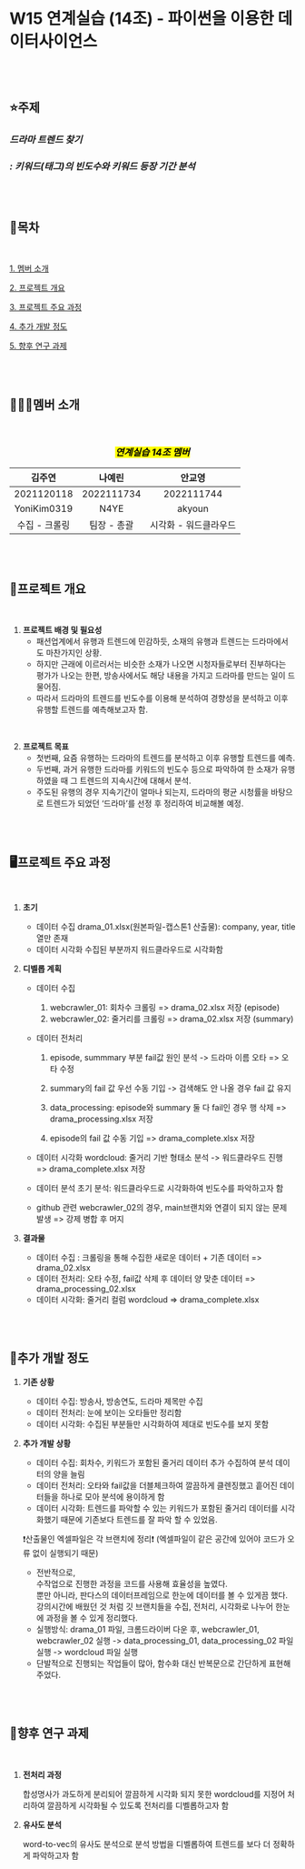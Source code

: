 # W15 연계실습 (14조) - 파이썬을 이용한 데이터사이언스

<br>


<br>

## ⭐주제
### *드라마 트렌드 찾기*
### *: 키워드(태그)의 빈도수와 키워드 등장 기간 분석*

<br>


<br>

## 📖목차
<br>

[1. 멤버 소개](#멤버-소개)

[2. 프로젝트 개요](#프로젝트-개요)

[3. 프로젝트 주요 과정](#프로젝트-주요-과정)

[4. 추가 개발 정도](#추가-개발-정도)

[5. 향후 연구 과제](#향후-연구-과제)

<br>


<br>

## 👩‍👧‍👦멤버 소개
<br>

<center>

### <mark>***연계실습 14조 멤버***</mark>

</center>

<center>

|**김주연**|**나예린**|**안교영**|
|:-----------:|:-----------:|:-----------:|
|2021120118|2022111734|2022111744|
|YoniKim0319|N4YE|akyoun|
|수집 - 크롤링|팀장 - 총괄|시각화 - 워드클라우드|

</center>


<br>


<br>

## 📜프로젝트 개요
<br>

1. __프로젝트 배경 및 필요성__
    * 패션업계에서 유행과 트렌드에 민감하듯, 소재의 유행과 트렌드는 드라마에서도 마찬가지인 상황.
    * 하지만 근래에 이르러서는 비슷한 소재가 나오면 시청자들로부터 진부하다는 평가가 나오는 한편, 방송사에서도 해당 내용을 가지고 드라마를 만드는 일이 드물어짐.
    * 따라서 드라마의 트렌드를 빈도수를 이용해 분석하여 경향성을 분석하고 이후 유행할 트렌드를 예측해보고자 함.  
<br>

2. __프로젝트 목표__
    * 첫번째, 요즘 유행하는 드라마의 트렌드를 분석하고 이후 유행할 트렌드를 예측. 
    * 두번째, 과거 유행한 드라마를 키워드의 빈도수 등으로 파악하여 한 소재가 유행하였을 때 그 트렌드의 지속시간에 대해서 분석.
    * 주도된 유행의 경우 지속기간이 얼마나 되는지, 드라마의 평균 시청률을 바탕으로 트렌드가 되었던 ‘드라마’를 선정 후 정리하여 비교해볼 예정.

<br>


<br>

## 🖥️프로젝트 주요 과정
<br>

1. __초기__

    * 데이터 수집
      drama_01.xlsx(원본파일-캡스톤1 산출물): company, year, title 열만 존재
    * 데이터 시각화
      수집된 부분까지 워드클라우드로 시각화함

2. __디벨롭 계획__

    * 데이터 수집
      1) webcrawler_01: 회차수 크롤링 => drama_02.xlsx 저장 (episode)
      2) webcrawler_02: 줄거리를 크롤링 => drama_02.xlsx 저장 (summary)
         
    * 데이터 전처리
      1) episode, summmary 부분 fail값 원인 분석 -> 드라마 이름 오타 => 오타 수정
      2) summary의 fail 값 우선 수동 기입 -> 검색해도 안 나올 경우 fail 값 유지
      
      3) data_processing: episode와 summary 둘 다 fail인 경우 행 삭제 => drama_processing.xlsx 저장
      4) episode의 fail 값 수동 기입 => drama_complete.xlsx 저장
         
    * 데이터 시각화
      wordcloud: 줄거리 기반 형태소 분석 -> 워드클라우드 진행 => drama_complete.xlsx 저장
      
    * 데이터 분석
      초기 분석: 워드클라우드로 시각화하여 빈도수를 파악하고자 함

    * github 관련
      webcrawler_02의 경우, main브랜치와 연결이 되지 않는 문제 발생 => 강제 병합 후 머지

3. __결과물__
    * 데이터 수집 : 크롤링을 통해 수집한 새로운 데이터 + 기존 데이터 => drama_02.xlsx
    * 데이터 전처리: 오타 수정, fail값 삭제 후 데이터 양 맞춘 데이터 => drama_processing_02.xlsx
    * 데이터 시각화: 줄거리 컬럼 wordcloud => drama_complete.xlsx

<br>


<br>

## 🔩추가 개발 정도


1. __기존 상황__
    * 데이터 수집: 방송사, 방송연도, 드라마 제목만 수집
    * 데이터 전처리: 눈에 보이는 오타들만 정리함
    * 데이터 시각화: 수집된 부분들만 시각화하여 제대로 빈도수를 보지 못함


2. __추가 개발 상황__
    * 데이터 수집: 회차수, 키워드가 포함된 줄거리 데이터 추가 수집하여 분석 데이터의 양을 늘림
    * 데이터 전처리: 오타와 fail값을 더블체크하여 깔끔하게 클렌징했고 흩어진 데이터들을 하나로 모아 분석에 용이하게 함
    * 데이터 시각화: 트렌드를 파악할 수 있는 키워드가 포함된 줄거리 데이터를 시각화했기 때문에 기존보다 트렌드를 잘 파악 할 수 있었음.

    
    ❗산출물인 엑셀파일은 각 브랜치에 정리❗
   (엑셀파일이 같은 공간에 있어야 코드가 오류 없이 실행되기 때문)
   
    * 전반적으로, <br>수작업으로 진행한 과정을 코드를 사용해 효율성을 높였다.<br> 뿐만 아니라, 판다스의 데이터프레임으로 한눈에 데이터를 볼 수 있게끔 했다. 강의시간에 배웠던 것 처럼 깃 브랜치들을 수집, 전처리, 시각화로 나누어 한눈에 과정을 볼 수 있게 정리했다.
    * 실행방식: drama_01 파일, 크롬드라이버 다운 후, webcrawler_01, webcrawler_02 실행 -> data_processing_01, data_processing_02 파일 실행 -> wordcloud 파일 실행
    * 단발적으로 진행되는 작업들이 많아, 함수화 대신 반복문으로 간단하게 표현해주었다.

<br>


<br>

## 👣향후 연구 과제
<br>

1. __전처리 과정__
   
   합성명사가 과도하게 분리되어 깔끔하게 시각화 되지 못한 wordcloud를 지정어 처리하여 깔끔하게 시각화될 수 있도록
   전처리를 디벨롭하고자 함
   
2.  __유사도 분석__
   
     word-to-vec의 유사도 분석으로 분석 방법을 디벨롭하여 트렌드를 보다 더 정확하게 파악하고자 함

<br>

